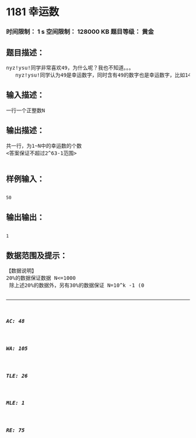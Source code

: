 # 1181 幸运数   
### 时间限制： 1 s     空间限制： 128000 KB     题目等级： 黄金  
## 题目描述：  

<pre>
nyz!ysu!同学非常喜欢49，为什么呢？我也不知道。。。
   nyz!ysu!同学认为49是幸运数字，同时含有49的数字也是幸运数字，比如1498就是幸运数字，但是419和94就不是，这两个数字中虽然含有4和9，但没含49。nyz!ysu!同学现在想知道1~N中有多少个幸运数字(N<10^20)。但是他很笨，只好来求助于你了。
</pre>
  
  
## 输入描述：  

<pre>
一行一个正整数N
</pre>
  
  
## 输出描述：  

<pre>
共一行，为1~N中的幸运数的个数
<答案保证不超过2^63-1范围>
 
</pre>
  
  
## 样例输入：  

<pre><code>
50
</code></pre>
  
  
## 输出输出：  

<pre><code>
1
</code></pre>
  
  
## 数据范围及提示：  

<pre>
【数据说明】
20%的数据保证数据 N<=1000
 除上述20%的数据外，另有30%的数据保证 N=10^k -1 (0<k<=15)
100%的数据保证   N<10^20
</pre>
  
  
***  

##### AC: 48  
##### WA: 105  
##### TLE: 26  
##### MLE: 1  
##### RE: 75  
